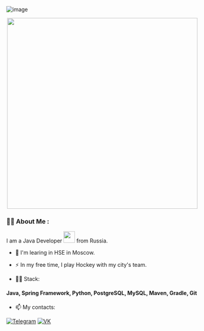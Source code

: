 ![image](https://user-images.githubusercontent.com/114257585/225653899-000f9ef3-e720-48ed-a7a2-43961f2fa2d7.png)

<div id="header" align="center">
  <img src="https://media.giphy.com/media/qgQUggAC3Pfv687qPC/giphy.gif" width="500"/>
</div>


### :man_technologist: About Me :
I am a Java Developer <img src="https://media.giphy.com/media/WUlplcMpOCEmTGBtBW/giphy.gif" width="30"> from Russia.

- :telescope: I'm learing in HSE in Moscow.

- :zap: In my free time, I play Hockey with my city's team.

- :man_technologist: Stack:
#### Java, Spring Framework, Python, PostgreSQL, MySQL, Maven, Gradle, Git

- :mailbox: My contacts:

[![Telegram](https://img.shields.io/badge/-Telegram-090909?style=for-the-badge&logo=telegram&logoColor=27A0D9)](https://t.me/denvader)
[![VK](https://img.shields.io/badge/-Vkontakte-090909?style=for-the-badge&logo=Vk&logoColor=4F7DB3)](https://vk.com/denya_makukh)
